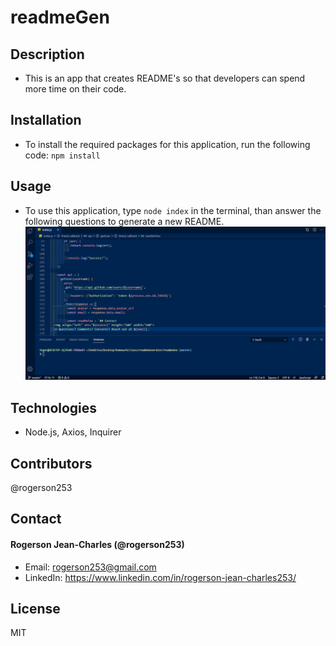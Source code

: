 # readmeGen

## Description
* This is an app that creates README's so that developers can spend more time on their code.

## Installation
* To install the required packages for this application, run the following code: 
`npm install`

## Usage
* To use this application, type `node index` in the terminal, than answer the following questions to generate a new README.
![](assets/appShowcase.gif)


## Technologies
* Node.js, Axios, Inquirer

## Contributors
@rogerson253

## Contact

#### Rogerson Jean-Charles (@rogerson253)
* Email: [rogerson253@gmail.com](rogerson253@gmail.com)
* LinkedIn: https://www.linkedin.com/in/rogerson-jean-charles253/

## License
MIT